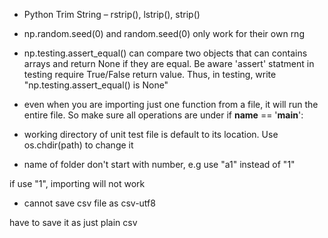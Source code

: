 - Python Trim String – rstrip(), lstrip(), strip()

- np.random.seed(0) and random.seed(0) only work for their own rng

- np.testing.assert_equal() can compare two objects that can contains arrays and return None if they are equal. Be aware 'assert' statment in testing require True/False return value. Thus, in testing, write "np.testing.assert_equal() is None"

- even when you are importing just one function from a file, it will run the entire file. So make sure all operations are under if __name__ == '__main__':

- working directory of unit test file is default to its location.  Use os.chdir(path)  to change it

- name of folder don't start with number, e.g use "a1" instead of "1"

if use "1", importing will not work


- cannot save csv file as csv-utf8

have to save it as just plain csv